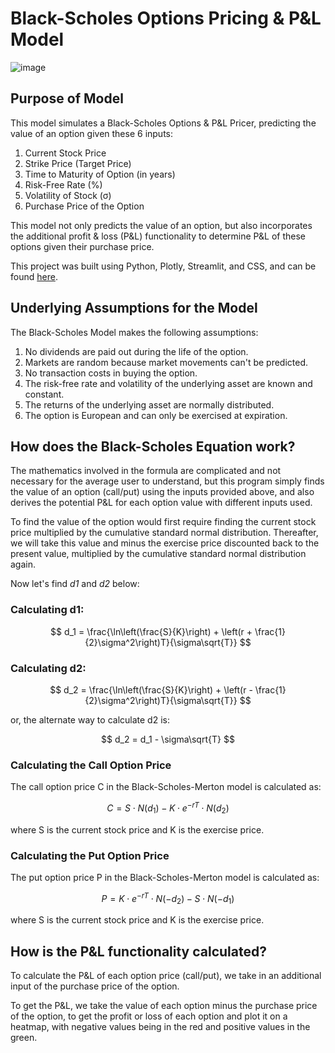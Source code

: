 
# Black-Scholes Options Pricing & P&L Model

![image](https://www.investopedia.com/thmb/gXvipKIbYI--7IdNBlD4_5-PkbA=/1500x0/filters:no_upscale():max_bytes(150000):strip_icc()/Black-Scholes-Model-FINAL-1-18b2378c6f894a15b5904289870aa532.jpg)

## Purpose of Model

This model simulates a Black-Scholes Options & P&L Pricer, predicting the value of an option given these 6 inputs:
1. Current Stock Price
2. Strike Price (Target Price)
3. Time to Maturity of Option (in years)
4. Risk-Free Rate (%)
5. Volatility of Stock (σ)
6. Purchase Price of the Option 

This model not only predicts the value of an option, but also incorporates the additional profit & loss (P&L) functionality to determine P&L of these options given their purchase price.

This project was built using Python, Plotly, Streamlit, and CSS, and can be found [here](https://black-scholes-options-pricing-model.streamlit.app/).

## Underlying Assumptions for the Model

The Black-Scholes Model makes the following assumptions:

1. No dividends are paid out during the life of the option.
2. Markets are random because market movements can't be predicted.
3. No transaction costs in buying the option.
4. The risk-free rate and volatility of the underlying asset are known and constant.
5. The returns of the underlying asset are normally distributed.
6. The option is European and can only be exercised at expiration.

## How does the Black-Scholes Equation work?
The mathematics involved in the formula are complicated and not necessary for the average user to understand, but this program simply finds the value of an option (call/put) using the inputs provided above, and also derives the potential P&L for each option value with different inputs used. 

To find the value of the option would first require finding the current stock price multiplied by the cumulative standard normal distribution. Thereafter, we will take this value and minus the exercise price discounted back to the present value, multiplied by the cumulative standard normal distribution again.

Now let's find *d1* and *d2* below: 

### Calculating d1:

$$
d_1 = \frac{\ln\left(\frac{S}{K}\right) + \left(r + \frac{1}{2}\sigma^2\right)T}{\sigma\sqrt{T}}
$$

### Calculating d2:
$$
d_2 = \frac{\ln\left(\frac{S}{K}\right) + \left(r - \frac{1}{2}\sigma^2\right)T}{\sigma\sqrt{T}}
$$

or, the alternate way to calculate d2 is:

$$
d_2 = d_1 - \sigma\sqrt{T}
$$

### Calculating the Call Option Price
The call option price C in the Black-Scholes-Merton model is calculated as:

$$
C = S \cdot N(d_1) - K \cdot e^{-rT} \cdot N(d_2)
$$

where S is the current stock price and K is the exercise price.

### Calculating the Put Option Price
The put option price P in the Black-Scholes-Merton model is calculated as:

$$
P = K \cdot e^{-rT} \cdot N(-d_2) - S \cdot N(-d_1)
$$

where S is the current stock price and K is the exercise price.

## How is the P&L functionality calculated?
To calculate the P&L of each option price (call/put), we take in an additional input of the purchase price of the option.

To get the P&L, we take the value of each option minus the purchase price of the option, to get the profit or loss of each option and plot it on a heatmap, with negative values being in the red and positive values in the green. 